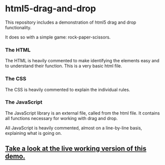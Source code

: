 # html5-drag-and-drop
This repository includes a demonstration of html5 drag and drop functionality.

It does so with a simple game: rock-paper-scissors.

### The HTML
The HTML is heavily commented to make identifying the elements easy and to understand their function. This is a very basic html file.

### The CSS
The CSS is heavily commented to explain the individual rules.

### The JavaScript
The JavaScript library is an external file, called from the html file. It contains all functions necessary for working with drag and drop.

All JavaScript is heavily commented, almost on a line-by-line basis, explaining what is going on.

## [Take a look at the live working version of this demo.](https://vincentklijn.github.io/html5-drag-and-drop/)

